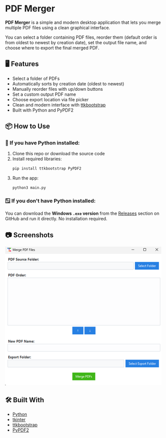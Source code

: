 # PDF Merger

**PDF Merger** is a simple and modern desktop application that lets you merge multiple PDF files using a clean graphical interface.

You can select a folder containing PDF files, reorder them (default order is from oldest to newest by creation date), set the output file name, and choose where to export the final merged PDF.

## 🖥️ Features

- Select a folder of PDFs
- Automatically sorts by creation date (oldest to newest)
- Manually reorder files with up/down buttons
- Set a custom output PDF name
- Choose export location via file picker
- Clean and modern interface with [ttkbootstrap](https://ttkbootstrap.readthedocs.io/)
- Built with Python and PyPDF2

## 📦 How to Use

### 🐍 If you have Python installed:

1. Clone this repo or download the source code
2. Install required libraries:
   ```bash
   pip install ttkbootstrap PyPDF2
   ```
3. Run the app:
   ```bash
   python3 main.py
   ```

### 🪟 If you **don't have Python installed**:

You can download the **Windows `.exe` version** from the [Releases](https://github.com/gabrieldemiri/pdf-merger/releases) section on GitHub and run it directly. No installation required.

## 📷 Screenshots

![Main](images/s.png)

## 🛠 Built With

- [Python](https://www.python.org/)
- [tkinter](https://docs.python.org/3/library/tkinter.html)
- [ttkbootstrap](https://github.com/israel-dryer/ttkbootstrap)
- [PyPDF2](https://pypi.org/project/PyPDF2/)


